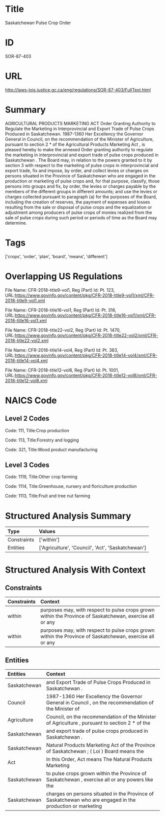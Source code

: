 # Title
Saskatchewan Pulse Crop Order


# ID
SOR-87-403

# URL
http://laws-lois.justice.gc.ca/eng/regulations/SOR-87-403/FullText.html


# Summary
AGRICULTURAL PRODUCTS MARKETING ACT Order Granting Authority to Regulate the Marketing in Interprovincial and Export Trade of Pulse Crops Produced in Saskatchewan.
1987-1360 Her Excellency the Governor General in Council, on the recommendation of the Minister of Agriculture, pursuant to section 2 *  of the  Agricultural Products Marketing Act , is pleased hereby to make the annexed  Order granting authority to regulate the marketing in interprovincial and export trade of pulse crops produced in Saskatchewan .
The Board may, in relation to the powers granted to it by section 3 with respect to the marketing of pulse crops in interprovincial and export trade, fix and impose, by order, and collect levies or charges on persons situated in the Province of Saskatchewan who are engaged in the production or marketing of pulse crops and, for that purpose, classify, those persons into groups and fix, by order, the levies or charges payable by the members of the different groups in different amounts; and use the levies or charges collected pursuant to paragraph (a) for the purposes of the Board, including the creation of reserves, the payment of expenses and losses resulting from the sale or disposal of pulse crops and the equalization or adjustment among producers of pulse crops of monies realized from the sale of pulse crops during such period or periods of time as the Board may determine.


# Tags
['crops', 'order', 'plan', 'board', 'means', 'different']


# Overlapping US Regulations
File Name: CFR-2018-title9-vol1, Reg (Part) Id: Pt. 123, URL:https://www.govinfo.gov/content/pkg/CFR-2018-title9-vol1/xml/CFR-2018-title9-vol1.xml

File Name: CFR-2018-title16-vol1, Reg (Part) Id: Pt. 316, URL:https://www.govinfo.gov/content/pkg/CFR-2018-title16-vol1/xml/CFR-2018-title16-vol1.xml

File Name: CFR-2018-title22-vol2, Reg (Part) Id: Pt. 1470, URL:https://www.govinfo.gov/content/pkg/CFR-2018-title22-vol2/xml/CFR-2018-title22-vol2.xml

File Name: CFR-2018-title14-vol4, Reg (Part) Id: Pt. 383, URL:https://www.govinfo.gov/content/pkg/CFR-2018-title14-vol4/xml/CFR-2018-title14-vol4.xml

File Name: CFR-2018-title12-vol8, Reg (Part) Id: Pt. 1001, URL:https://www.govinfo.gov/content/pkg/CFR-2018-title12-vol8/xml/CFR-2018-title12-vol8.xml




# NAICS Code
## Level 2 Codes
Code: 111, Title:Crop production

Code: 113, Title:Forestry and logging

Code: 321, Title:Wood product manufacturing




## Level 3 Codes
Code: 1119, Title:Other crop farming

Code: 1114, Title:Greenhouse, nursery and floriculture production

Code: 1113, Title:Fruit and tree nut farming







# Structured Analysis Summary
| Type        | Values                                            |
|:------------|:--------------------------------------------------|
| Constraints | ['within']                                        |
| Entities    | ['Agriculture', 'Council', 'Act', 'Saskatchewan'] |


# Structured Analysis With Context
 


## Constraints
| Constraints   | Context                                                                                                  |
|:--------------|:---------------------------------------------------------------------------------------------------------|
| within        | purposes may, with respect to pulse crops grown within the Province of Saskatchewan, exercise all or any |
| within        | purposes may, with respect to pulse crops grown within the Province of Saskatchewan, exercise all or any |


## Entities
| Entities     | Context                                                                                                    |
|:-------------|:-----------------------------------------------------------------------------------------------------------|
| Saskatchewan | and Export Trade of Pulse Crops Produced in Saskatchewan .                                                 |
| Council      | 1987-1360 Her Excellency the Governor General in  Council , on the recommendation of the Minister of       |
| Agriculture  | Council, on the recommendation of the Minister of Agriculture , pursuant to section 2 * of the             |
| Saskatchewan | and export trade of pulse crops produced in Saskatchewan  .                                                |
| Saskatchewan | Natural Products Marketing Act of the Province of Saskatchewan ; ( Loi ) Board  means the                  |
| Act          | In this Order,  Act   means  The Natural Products Marketing                                                |
| Saskatchewan | to pulse crops grown within the Province of Saskatchewan , exercise all or any powers like the             |
| Saskatchewan | charges on persons situated in the Province of Saskatchewan who are engaged in the production or marketing |


